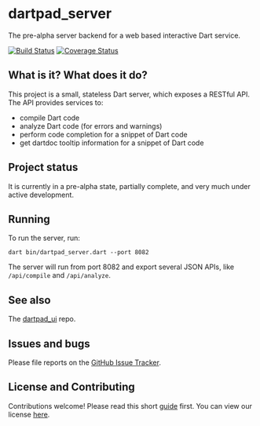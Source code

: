 # dartpad_server

The pre-alpha server backend for a web based interactive Dart service.

[![Build Status](https://travis-ci.org/dart-lang/dartpad_server.svg)](https://travis-ci.org/dart-lang/dartpad_server)
[![Coverage Status](https://img.shields.io/coveralls/dart-lang/dartpad_server.svg)](https://coveralls.io/r/dart-lang/dartpad_server?branch=master)

## What is it? What does it do?

This project is a small, stateless Dart server, which exposes a RESTful API.
The API provides services to:

- compile Dart code
- analyze Dart code (for errors and warnings)
- perform code completion for a snippet of Dart code
- get dartdoc tooltip information for a snippet of Dart code

## Project status

It is currently in a pre-alpha state, partially complete, and very much under active development.

## Running

To run the server, run:

    dart bin/dartpad_server.dart --port 8082

The server will run from port 8082 and export several JSON APIs, like
`/api/compile` and `/api/analyze`.

## See also

The [dartpad_ui](https://github.com/dart-lang/dartpad_ui) repo.

## Issues and bugs

Please file reports on the
[GitHub Issue Tracker](https://github.com/dart-lang/dartpad_server/issues).

## License and Contributing

Contributions welcome! Please read this short
[guide](https://github.com/dart-lang/dartpad_server/wiki/Contributing) first.
You can view our license
[here](https://github.com/dart-lang/dartpad_server/blob/master/LICENSE).
